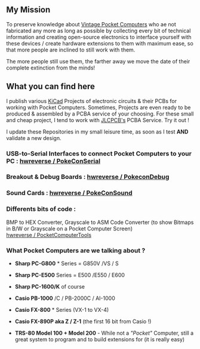 ## My Mission

To preserve knowledge about [Vintage Pocket Computers](https://github.com/hwreverse/PocketComputerTools/blob/master/img/collection.jpg/) who ae not fabricated any more as long as possible by collecting every bit of technical information and creating open-source electronics to interface yourself with these devices / create hardware extensions to them with maximum ease, so that more people are inclined to still work with them. 

The more people still use them, the farther away we move the date of their complete extinction from the minds!

## What you can find here

I publish various [KiCad](https://kicad.org/) Projects of electronic circuits & their PCBs for working with Pocket Computers. Sometimes, Projects are even ready to be produced & assembled by a PCBA service of your choosing. For these small and cheap project, I tend to work with [JLCPCB's](https://jlcpcb.com/) PCBA Service. Try it out !

I update these Repositories in my small leisure time, as soon as I test **AND** validate a new design.

### USB-to-Serial Interfaces to connect Pocket Computers to your PC : [hwreverse / PokeConSerial](https://github.com/hwreverse/PokeConSerial)

### Breakout & Debug Boards : [hwreverse / PokeconDebug](https://github.com/hwreverse/PokeconDebug)

### Sound Cards : [hwreverse / PokeConSound](https://github.com/hwreverse/PokeConSound)

### Differents bits of code :

BMP to HEX Converter, Grayscale to ASM Code Converter (to show Bitmaps in B/W or Grayscale on a Pocket Computer Screen)<BR> [hwreverse / PocketComputerTools](https://github.com/hwreverse/PocketComputerTools)

### What Pocket Computers are we talking about ?

- **Sharp PC-G800** * Series = G850V /VS / S 
- **Sharp PC-E500** Series = E500 /E550 / E600
- **Sharp PC-1600/K** of course

- **Casio PB-1000** /C / PB-2000C / AI-1000
- **Casio FX-800** * Series (VX-1 to VX-4)
- **Casio FX-890P aka Z / Z-1** (the first 16 bit from Casio !)

- **TRS-80 Model 100 + Model 200** - While not a *"Pocket"* Computer, still a great system to program and to build extensions for (it is really easy)

